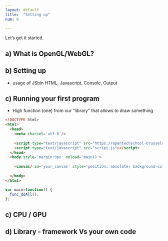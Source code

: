 ```yaml
---
layout: default
title:  "Setting up"
num: 0

---
```


Let’s get it started.

## a) What is OpenGL/WebGL?

## b) Setting up

* usage of JSbin
HTML, Javascript, Console, Output


## c) Running your first program

* High function (one) from our "library" that allows to draw something 

~~~ HTML
<!DOCTYPE html>
<html>
  <head>
    <meta charset='utf-8'/>
    
    <script type="text/javascript" src="https://opentechschool-brussels.github.io/intro-to-webGL-and-shaders/src/lib.js"></script>
    <script type="text/javascript" src="script.js"></script>
  </head>
  <body style='margin:0px' onload='main()'>
    
    <canvas/ id='your_canvas' style='position: absolute; background-color: black;'>
  
  </body>
</html>
~~~


~~~ JavaScript
var main=function() {
  func_doAll();  
};
~~~



## c) CPU / GPU

## d) Library - framework Vs your own code



